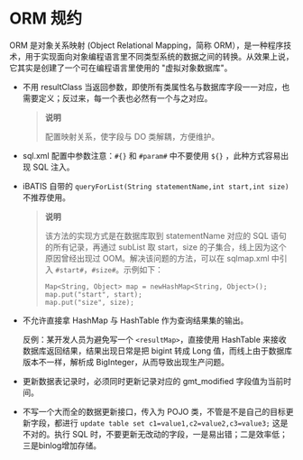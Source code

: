 # ORM 规约

ORM 是对象关系映射 (Object Relational Mapping，简称 ORM），是一种程序技术，用于实现面向对象编程语言里不同类型系统的数据之间的转换。从效果上说，它其实是创建了一个可在编程语言里使用的 "虚拟对象数据库"。

* 不用 resultClass 当返回参数，即使所有类属性名与数据库字段一一对应，也需要定义；反过来，每一个表也必然有一个与之对应。

  >**说明**
  >
  >配置映射关系，使字段与 DO 类解耦，方便维护。
  
* sql.xml 配置中参数注意：`#{}` 和 `#param#` 中不要使用 `${}` ，此种方式容易出现 SQL 注入。

* iBATIS 自带的 `queryForList(String statementName,int start,int size)` 不推荐使用。

  >**说明**
  >
  >该方法的实现方式是在数据库取到 statementName 对应的 SQL 语句的所有记录，再通过 subList 取 start，size 的子集合，线上因为这个原因曾经出现过 OOM。解决该问题的方法，可以在 sqlmap.xml 中引入 `#start#`，`#size#`。示例如下：
  >
  >```unknow
  >Map<String, Object> map = newHashMap<String, Object>();
  >map.put("start", start);
  >map.put("size", size);
  >```

* 不允许直接拿 HashMap 与 HashTable 作为查询结果集的输出。

  反例：某开发人员为避免写一个 `<resultMap>`，直接使用 HashTable 来接收数据库返回结果，结果出现日常是把 bigint 转成 Long 值，而线上由于数据库版本不一样，解析成 BigInteger，从而导致出现生产问题。
  
* 更新数据表记录时，必须同时更新记录对应的 gmt_modified 字段值为当前时间。

* 不写一个大而全的数据更新接口，传入为 POJO 类，不管是不是自己的目标更新字段，都进行 `update table set c1=value1,c2=value2,c3=value3;` 这是不对的。执行 SQL 时，不要更新无改动的字段，一是易出错；二是效率低；三是binlog增加存储。

